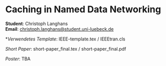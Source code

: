 # Caching in Named Data Networking

**Student**: Christoph Langhans  
**Email**: christoph.langhans@student.uni-luebeck.de

*_Verwendetes Template_:
IEEE-template.tex / IEEEtran.cls

*Short Paper*:
short-paper_final.tex / short-paper_final.pdf

*Poster*:
TBA